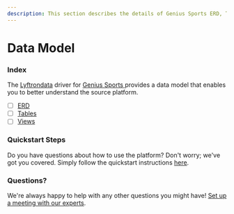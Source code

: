 ```yaml
---
description: This section describes the details of Genius Sports ERD, Tables, and Views.
---
```


# Data Model

### Index

The  [Lyftrondata](https://www.lyftrondata.com/) driver for [Genius Sports](https://www.lyftrondata.com/integration/genius-sports/)[ ](https://www.lyftrondata.com/integration/genius-sports/)provides a data model that enables you to better understand the source platform.

* [ ] [ERD](../../../marketing-analytics/genius-sports/data-model/erd.md)
* [ ] [Tables](../../../marketing-analytics/genius-sports/data-model/tables.md)
* [ ] [Views](../../../marketing-analytics/genius-sports/data-model/views.md)

### Quickstart Steps

Do you have questions about how to use the platform? Don't worry; we've got you covered. Simply follow the quickstart instructions [here](../../../../quickstart-steps.md).

### Questions? <a href="#questions" id="questions"></a>

We're always happy to help with any other questions you might have! [Set up a meeting with our experts](https://www.lyftrondata.com/book-a-meeting/).

